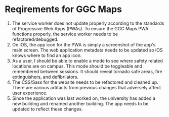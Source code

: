 # Reqirements for GGC Maps

1. The service worker does not update properly according to the standards of Progressive Web Apps (PWAs). To ensure the GGC Maps PWA functions properly, the service worker needs to be refactored/debugged.
1. On iOS, the app icon for the PWA is simply a screenshot of the app's main screen. The web application metadata needs to be updated so iOS knows where to find an app icon.
1. As a user, I should be able to enable a mode to see where safety related locations are on campus. This mode should be toggleable and remembered between sessions. It should reveal tornado safe areas, fire extinguishers, and defibrilators.
1. The CSS/Sass for the website needs to be refactored and cleaned up. There are various artifacts from previous changes that adversely affect user experience.
1. Since the application was last worked on, the university has added a new building and renamed another building. The app needs to be updated to reflect these changes.